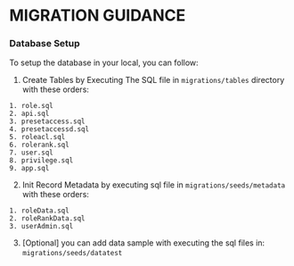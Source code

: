 # MIGRATION GUIDANCE

### Database Setup

To setup the database in your local, you can follow:

1. Create Tables by Executing The SQL file in `migrations/tables` directory with these orders:
```
1. role.sql
2. api.sql
3. presetaccess.sql
4. presetaccessd.sql
5. roleacl.sql
6. rolerank.sql
7. user.sql
8. privilege.sql
9. app.sql
```
2. Init Record Metadata by executing sql file in `migrations/seeds/metadata` with these orders:
```
1. roleData.sql
2. roleRankData.sql
3. userAdmin.sql
```

3. [Optional] you can add data sample with executing the sql files in: `migrations/seeds/datatest`